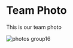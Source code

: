 # Team Photo
This is our team photo

![photos group16](https://user-images.githubusercontent.com/115948926/215501081-8d36c68d-161f-40b5-814b-ad6fbce2c975.jpg)
